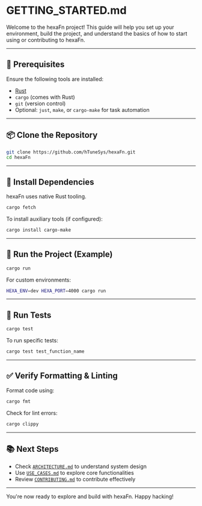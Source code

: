 <!--
SPDX-FileCopyrightText: 2025 Husamettin ARABACI
SPDX-License-Identifier: MIT
-->

# GETTING_STARTED.md

Welcome to the hexaFn project! This guide will help you set up your environment, build the project, and understand the basics of how to start using or contributing to hexaFn.

---

## 🔧 Prerequisites

Ensure the following tools are installed:

- [Rust](https://www.rust-lang.org/tools/install)
- `cargo` (comes with Rust)
- `git` (version control)
- Optional: `just`, `make`, or `cargo-make` for task automation

---

## 📦 Clone the Repository

```bash
git clone https://github.com/hTuneSys/hexaFn.git
cd hexaFn
```

---

## 📁 Install Dependencies

hexaFn uses native Rust tooling.

```bash
cargo fetch
```

To install auxiliary tools (if configured):

```bash
cargo install cargo-make
```

---

## 🚀 Run the Project (Example)

```bash
cargo run
```

For custom environments:

```bash
HEXA_ENV=dev HEXA_PORT=4000 cargo run
```

---

## 🧪 Run Tests

```bash
cargo test
```

To run specific tests:

```bash
cargo test test_function_name
```

---

## ✅ Verify Formatting & Linting

Format code using:

```bash
cargo fmt
```

Check for lint errors:

```bash
cargo clippy
```

---

## 📚 Next Steps

- Check [`ARCHITECTURE.md`](ARCHITECTURE.md) to understand system design
- Use [`USE_CASES.md`](USE_CASES.md) to explore core functionalities
- Review [`CONTRIBUTING.md`](CONTRIBUTING.md) to contribute effectively

---

You're now ready to explore and build with hexaFn. Happy hacking!
